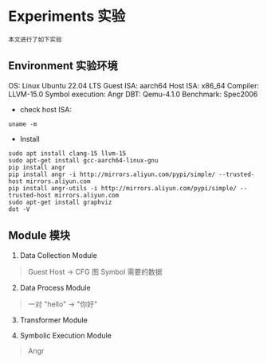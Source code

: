 # Experiments 实验
    本文进行了如下实验

## Environment 实验环境

OS: Linux Ubuntu 22.04 LTS
Guest ISA: aarch64
Host ISA: x86_64
Compiler: LLVM-15.0
Symbol execution: Angr
DBT: Qemu-4.1.0
Benchmark: Spec2006


- check host ISA:
```
uname -m
```

- Install

```
sudo apt install clang-15 llvm-15
sudo apt-get install gcc-aarch64-linux-gnu
pip install angr
pip install angr -i http://mirrors.aliyun.com/pypi/simple/ --trusted-host mirrors.aliyun.com
pip install angr-utils -i http://mirrors.aliyun.com/pypi/simple/ --trusted-host mirrors.aliyun.com
sudo apt-get install graphviz
dot -V
```


## Module 模块

1. Data Collection Module

> Guest Host -> CFG 图
> Symbol 需要的数据

2. Data Process Module

> 一对
> "hello" -> "你好"


3. Transformer Module




4. Symbolic Execution Module

> Angr